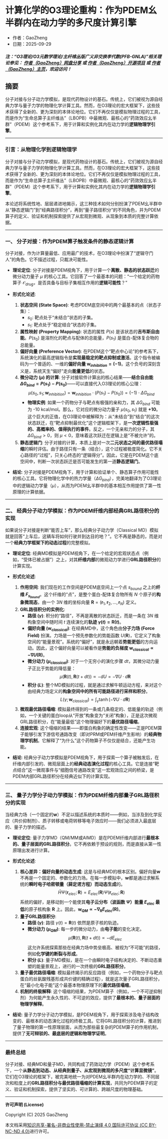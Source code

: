 # 计算化学的O3理论重构：作为PDEM幺半群内在动力学的多尺度计算引擎

- 作者：GaoZheng
- 日期：2025-09-29

#### ***注：“O3理论/O3元数学理论/主纤维丛版广义非交换李代数(PFB-GNLA)”相关理论参见： [作者（GaoZheng）网盘分享](https://drive.google.com/drive/folders/1lrgVtvhEq8cNal0Aa0AjeCNQaRA8WERu?usp=sharing) 或 [作者（GaoZheng）开源项目](https://github.com/CTaiDeng/open_meta_mathematical_theory) 或 [作者（GaoZheng）主页](https://mymetamathematics.blogspot.com)，欢迎访问！***

## 摘要
分子对接与分子动力学模拟，是现代药物设计的基石。传统上，它们被视为源自经典力学与量子力学的物理化学计算工具。然而，在O3理论的宏大框架下，这些技术获得了全新的、更为深刻的本体论地位。它们不再仅仅是模拟物理过程的工具，而是作为“生命总算子主纤维丛”（LBOPB）中最微观、最核心的“药效效应幺半群”（PDEM）这个参考系下，用于计算和实例化其内在动力学的**逻辑物理学引擎**。

---

### **引言：从物理化学到逻辑物理学**

分子对接与分子动力学模拟，是现代药物设计的基石。传统上，它们被视为源自经典力学与量子力学的物理化学计算工具。然而，在O3理论的宏大框架下，这些技术获得了全新的、更为深刻的本体论地位。它们不再仅仅是模拟物理过程的工具，而是作为“生命总算子主纤维丛”（LBOPB）中最微观、最核心的“药效效应幺半群”（PDEM）这个参考系下，用于计算和实例化其内在动力学的**逻辑物理学引擎**。

本论述将系统性地、层层递进地揭示，这三种技术如何分别扮演了PDEM幺半群中从“静态逻辑门”到“经典路径积分”，再到“量子路径积分”的不同角色，并为PDEM算子的定义、验证和机制探索提供了从宏观到微观、从现象到本质的完整计算依据。

---

### **一、 分子对接：作为PDEM算子触发条件的静态逻辑计算**

分子对接，作为计算量最低、应用最广的技术，在O3理论中扮演了“逻辑守门人”的角色。它不描述过程，只裁决可能性。

* **理论定位**: 分子对接是PDEM视角下，用于计算一个**离散、静态的状态跃迁**的微分动力量子 $\mu$ 的核心工具。它回答了一个最基本的问题：“一个给定的药物算子 $\mathcal{O}_{drug}$，是否具备与目标子集相互作用的**逻辑可能性**？”

* **形式化论述**:
    1.  **状态空间 (State Space)**: 考虑PDEM底空间中的两个最基本的点（状态子集）：
        * $s_0$: 靶点处于“未结合”状态的子集。
        * $s_1$: 靶点处于“稳定结合”状态的子集。
    2.  **属性映射 (Property Mapping)**: 状态的属性 $P(s)$ 是该状态的**吉布斯自由能**。$P(s_0)$ 是溶剂化的靶点与配体的总能量，$P(s_1)$ 是蛋白-配体复合物的总能量。
    3.  **偏好向量 (Preference Vector)**: 在PDEM这个“靶点中心论”的参考系下，系统演化的最高逻辑指令是**实现最稳定的靶点抑制或激活**。这个指令被编码为一个普适的、一维的**偏好向量 $\mathbf{w}_{inhibition} = (-1)$**。这个负号的深刻含义是，系统天生“偏好”走向**能量更低**的状态。
    4.  **微分动力 ($\mu$) 的计算**: 分子对接软件计算出的核心结果——**结合自由能 $\Delta G_{bind} = P(s_1) - P(s_0)$**——可以直接代入O3理论的核心公理：
        $$
        \mu(s_0, s_1; \mathbf{w}_{inhibition}) = \mathbf{w}_{inhibition} \cdot (P(s_1) - P(s_0)) = (-1) \cdot \Delta G_{bind}
        $$
        * **物理实例**: 如果一个药物分子与靶点有极强的亲和力，其 $\Delta G_{bind}$ 可能为 -10 kcal/mol。那么，它对应的微分动力量子 $\mu(s_0, s_1)$ 就是 **+10**。这个巨大的正值，在O3理论中被解释为：从“未结合”到“结合”的这次状态跃迁，在“靶点抑制最优化”这个逻辑框架下，是**一次逻辑性极强的、高概率的、值得执行的事件**。反之，一个无亲和力的分子，其 $\Delta G_{bind} > 0$，则 $\mu < 0$，意味着这次跃迁在逻辑上是“不被允许”的。
    5.  **静态逻辑门**: 分子对接的计算，本质上是对一次**二元状态之间的最优路径塌缩**的瞬时评估。由于路径只有一条（结合），这个过程被极度简化。它不关心路径的“过程”，只关心终态的“逻辑得分”。因此，它是在PDEM这个底空间中，判断一次状态跃迁是否可能发生的第一道**静态逻辑门**。

* **结论**: 分子对接是PDEM视角下，用于计算和验证单个、静态算子作用可能性的核心工具。它将物理化学中的热力学量（$\Delta G_{bind}$），完美地翻译为了O3理论中的逻辑动力学量（$\mu$），从而为PDEM幺半群中的基本相互作用提供了第一性原理的计算依据。

---

### **二、 经典分子动力学模拟：作为PDEM纤维内部经典GRL路径积分的实现**

如果说分子对接是判断“能否上车”，那么经典分子动力学（Classical MD）模拟就是回答“上车后，这辆车将如何行驶并到达目的地？”。它不再是静态的，而是对一个**经典力学框架下的动态过程**的完整模拟。

* **理论定位**: 经典MD模拟是PDEM视角下，在一个给定的宏观状态点（例如，“受体已被占据”）之上，对其**纤维内部**的微观动力学进行**GRL路径积分**的计算实现。

* **形式化论述**:
    1.  **作用空间**: 我们现在的工作空间是PDEM底空间上一个点 $s_{bound}$ 之上的**纤维 $F_{s_{bound}}$**。这个纤维的“点”，是整个蛋白-配体复合物所有 $N$ 个原子的**构象微观态**，由一个 $3N$ 维的坐标向量 $\mathbf{R} = (\mathbf{r}_1, \mathbf{r}_2, \dots, \mathbf{r}_N)$ 定义。
    2.  **GRL路径积分的实例化**:
        * **路径 ($\gamma$)**: 积分的“路径”，不再是离散的状态跃迁，而是一条在 $3N$ 维构象空间中随时间 $t$ 连续演化的**轨迹 $\gamma(t) = \mathbf{R}(t)$**。
        * **偏好向量 ($\mathbf{w}_{classical}$)**: 在经典MD中，这个角色由**分子力场 (Force Field)** 扮演。力场是一个预先参数化的势能函数 $U(\mathbf{R})$，它定义了构象空间的“能量景观”。系统的“偏好”，就是永远朝着**势能更低**的方向运动。因此，这个偏好向量可以被看作是**势能的负梯度 $\mathbf{w}_{classical} \propto -\nabla U(\mathbf{R})$**。
        * **微分动力 ($\mu_{classical}$)**: 对于一个无穷小的演化步骤 $dt$，其微分动力量子正比于势能的降低量：
            $$
            \mu(\mathbf{R}(t), \mathbf{R}(t+dt)) \propto -dU = -\nabla U \cdot d\mathbf{R}
            $$
        * **积分 ($L$)**: 整个MD模拟的过程，就是通过求解牛顿运动方程，来对这个由经典力场定义的**构象空间中的所有可能路径进行采样和积分**。
            $$
            L(\gamma; \mathbf{w}_{classical}) = \int_{\gamma} \tanh(-\nabla U \cdot d\mathbf{R})
            $$
    3.  **微观最优路径塌缩**: 模拟最终得到的一条或几条稳定的、低能量的轨迹（例如，一个关键的蛋白loop从“开放”构象变为“关闭”构象），正是这次微观GRL路径积分，在“能量最低”这个物理偏好下的**最优路径塌缩**。
    4.  **连接宏观**: 这个塌缩的结果——即蛋白构象的确定性改变——正是PDEM算子能够引发下游信号通路改变（即对PRM或PEM纤维产生影响）的**经典物理学机制**。它解释了“为什么”这个药物算子不仅仅是结合，还能产生功能。

* **结论**: 经典分子动力学模拟是PDEM视角下，用于探索一个算子被触发后，在纤维内部引发的、微观层面上的**经典动态演化过程**的核心工具。它是连接“靶点结合”这一微观事件与“细胞信号通路改变”这一宏观效应之间的桥梁，是PDEM内部GRL路径积分在经典近似下的计算实现。

---

### **三、 量子力学分子动力学模拟：作为PDEM纤维内部量子GRL路径积分的实现**

当经典力场（一个固定的**w**）不足以描述系统的本质时——例如，当涉及到化学反应（共价抑制剂）、质子转移或电荷转移等电子效应时——我们必须进入最底层的、量子力学的描述。

* **理论定位**: 量子力学MD（QM/MM或AIMD）是在PDEM纤维内部进行**最根本的、量子层面的GRL路径积分**。它不再依赖于预设的规则，而是直接从第一性原理出发进行计算。

* **形式化论述**:
    1.  **核心差异：偏好向量的动态生成**: 这是与经典MD的根本区别。偏好向量**w**不再是一个固定的、参数化的力场。在每一步模拟中，**w**都是通过求解系统的**瞬时电子哈密顿量（薛定谔方程）**而**动态生成**的。
        $$
        \hat{H}\Psi(\mathbf{r}_{elec}; \mathbf{R}) = E_{elec}(\mathbf{R})\Psi(\mathbf{r}_{elec}; \mathbf{R})
        $$
        系统的偏好，是移动到一个能使其**电子云分布（波函数 $\Psi$）能量 $E_{elec}$ 最低**的原子核构象 $\mathbf{R}$ 上。因此，**$\mathbf{w}_{QM} \propto -\nabla_{\mathbf{R}} E_{elec}(\mathbf{R})$**。
    2.  **量子GRL路径积分**:
        * **路径 ($\gamma$)**: 路径 $\gamma(t) = \mathbf{R}(t)$ 依然是原子核的轨迹。
        * **微分动力 ($\mu_{QM}$)**: 每一步的微分动力，由**电子能**的变化决定。
            $$
            \mu(\mathbf{R}(t), \mathbf{R}(t+dt)) \propto -dE_{elec}
            $$
            这允许系统探索那些在经典力场中势垒极高、被视为“不可能”的路径，例如**化学键的断裂与形成**。
        * **积分 ($L$)**: 量子MD模拟，是在一个由瞬时电子结构决定的、不断动态重塑的能量景观上，进行的一次终极的**GRL路径积分**。
    3.  **量子最优路径塌缩**: 模拟最终揭示的反应路径（例如，一个药物分子与靶点蛋白的丝氨酸残基形成共价键的精确过程），就是这次量子GRL路径积分，在“最小化电子能”这个最基本物理原理下的**最优路径塌缩**。
    4.  **机制的终极解释**: 这个塌缩的结果，为PDEM算子（例如，一个不可逆抑制剂）为何能产生永久性的、不可逆的效应，提供了**最根本的、量子层面的物理学解释**。

* **结论**: 量子力学分子动力学模拟，是PDEM视角下，用于探索涉及电子结构改变的、最根本的动态演化过程的终极工具。它将GRL路径积分的计算，推进到了量子物理的第一性原理层面，从而为那些最复杂的PDEM算子的作用机制，提供了**无可辩驳的、最底层的逻辑和物理学证明**。

---

### **最终总结**

分子对接、经典MD和量子MD，共同构成了药效动力学（PDEM）这个参考系下，一个**从静态到动态、从经典到量子、从宏观到微观的多尺度“计算显微镜”**。它们在O3理论的框架下，被完美地统一为对PDEM幺半群内在动力学的、不同层次和粒度上的**GRL路径积分与最优路径塌缩的计算实现**，共同为PDEM算子的定义、验证和机制探索，提供了坚实的、可计算的、跨越尺度的物理基础。

---

**许可声明 (License)**

Copyright (C) 2025 GaoZheng

本文档采用[知识共享-署名-非商业性使用-禁止演绎 4.0 国际许可协议 (CC BY-NC-ND 4.0)](https://creativecommons.org/licenses/by-nc-nd/4.0/deed.zh-Hans)进行许可。
